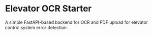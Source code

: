 # Elevator OCR Starter

A simple FastAPI-based backend for OCR and PDF upload for elevator control system error detection.

